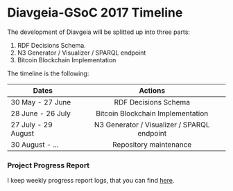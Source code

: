 # Diavgeia-GSoC 2017 Timeline

The development of Diavgeia will be splitted up into three parts:

1. RDF Decisions Schema.
2. N3 Generator / Visualizer / SPARQL endpoint
3. Bitcoin Blockchain Implementation

The timeline is the following:

 | Dates   |      Actions  |
|----------|:-------------:|
| 30 May - 27 June |  RDF Decisions Schema |
| 28 June - 26 July | Bitcoin Blockchain Implementation |
| 27 July - 29 August | N3 Generator / Visualizer / SPARQL endpoint |
|30 August - ... | Repository maintenance |

### Project Progress Report

I keep weekly progress report logs, that you can find [here](https://github.com/eellak/gsoc17-diavgeia/blob/master/project_progress/progress.md).
